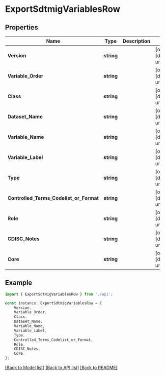 # ExportSdtmigVariablesRow


## Properties

Name | Type | Description | Notes
------------ | ------------- | ------------- | -------------
**Version** | **string** |  | [optional] [default to undefined]
**Variable_Order** | **string** |  | [optional] [default to undefined]
**Class** | **string** |  | [optional] [default to undefined]
**Dataset_Name** | **string** |  | [optional] [default to undefined]
**Variable_Name** | **string** |  | [optional] [default to undefined]
**Variable_Label** | **string** |  | [optional] [default to undefined]
**Type** | **string** |  | [optional] [default to undefined]
**Controlled_Terms_Codelist_or_Format** | **string** |  | [optional] [default to undefined]
**Role** | **string** |  | [optional] [default to undefined]
**CDISC_Notes** | **string** |  | [optional] [default to undefined]
**Core** | **string** |  | [optional] [default to undefined]

## Example

```typescript
import { ExportSdtmigVariablesRow } from './api';

const instance: ExportSdtmigVariablesRow = {
    Version,
    Variable_Order,
    Class,
    Dataset_Name,
    Variable_Name,
    Variable_Label,
    Type,
    Controlled_Terms_Codelist_or_Format,
    Role,
    CDISC_Notes,
    Core,
};
```

[[Back to Model list]](../README.md#documentation-for-models) [[Back to API list]](../README.md#documentation-for-api-endpoints) [[Back to README]](../README.md)
